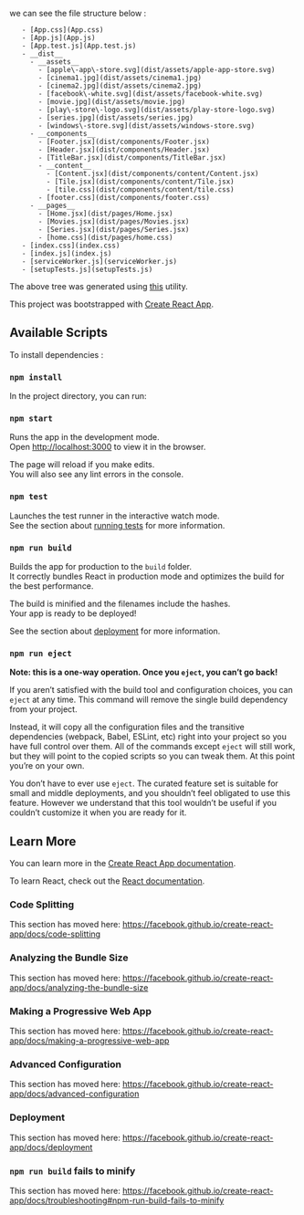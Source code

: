 we can see the file structure below :

```- __src__
   - [App.css](App.css)
   - [App.js](App.js)
   - [App.test.js](App.test.js)
   - __dist__
     - __assets__
       - [apple\-app\-store.svg](dist/assets/apple-app-store.svg)
       - [cinema1.jpg](dist/assets/cinema1.jpg)
       - [cinema2.jpg](dist/assets/cinema2.jpg)
       - [facebook\-white.svg](dist/assets/facebook-white.svg)
       - [movie.jpg](dist/assets/movie.jpg)
       - [play\-store\-logo.svg](dist/assets/play-store-logo.svg)
       - [series.jpg](dist/assets/series.jpg)
       - [windows\-store.svg](dist/assets/windows-store.svg)
     - __components__
       - [Footer.jsx](dist/components/Footer.jsx)
       - [Header.jsx](dist/components/Header.jsx)
       - [TitleBar.jsx](dist/components/TitleBar.jsx)
       - __content__
         - [Content.jsx](dist/components/content/Content.jsx)
         - [Tile.jsx](dist/components/content/Tile.jsx)
         - [tile.css](dist/components/content/tile.css)
       - [footer.css](dist/components/footer.css)
     - __pages__
       - [Home.jsx](dist/pages/Home.jsx)
       - [Movies.jsx](dist/pages/Movies.jsx)
       - [Series.jsx](dist/pages/Series.jsx)
       - [home.css](dist/pages/home.css)
   - [index.css](index.css)
   - [index.js](index.js)
   - [serviceWorker.js](serviceWorker.js)
   - [setupTests.js](setupTests.js)

```
The above tree was generated using [this](https://github.com/michalbe/md-file-tree) utility.

This project was bootstrapped with [Create React App](https://github.com/facebook/create-react-app).

## Available Scripts

To install dependencies :
### `npm install`

In the project directory, you can run:
### `npm start`

Runs the app in the development mode.<br />
Open [http://localhost:3000](http://localhost:3000) to view it in the browser.

The page will reload if you make edits.<br />
You will also see any lint errors in the console.

### `npm test`

Launches the test runner in the interactive watch mode.<br />
See the section about [running tests](https://facebook.github.io/create-react-app/docs/running-tests) for more information.

### `npm run build`

Builds the app for production to the `build` folder.<br />
It correctly bundles React in production mode and optimizes the build for the best performance.

The build is minified and the filenames include the hashes.<br />
Your app is ready to be deployed!

See the section about [deployment](https://facebook.github.io/create-react-app/docs/deployment) for more information.

### `npm run eject`

**Note: this is a one-way operation. Once you `eject`, you can’t go back!**

If you aren’t satisfied with the build tool and configuration choices, you can `eject` at any time. This command will remove the single build dependency from your project.

Instead, it will copy all the configuration files and the transitive dependencies (webpack, Babel, ESLint, etc) right into your project so you have full control over them. All of the commands except `eject` will still work, but they will point to the copied scripts so you can tweak them. At this point you’re on your own.

You don’t have to ever use `eject`. The curated feature set is suitable for small and middle deployments, and you shouldn’t feel obligated to use this feature. However we understand that this tool wouldn’t be useful if you couldn’t customize it when you are ready for it.

## Learn More

You can learn more in the [Create React App documentation](https://facebook.github.io/create-react-app/docs/getting-started).

To learn React, check out the [React documentation](https://reactjs.org/).

### Code Splitting

This section has moved here: https://facebook.github.io/create-react-app/docs/code-splitting

### Analyzing the Bundle Size

This section has moved here: https://facebook.github.io/create-react-app/docs/analyzing-the-bundle-size

### Making a Progressive Web App

This section has moved here: https://facebook.github.io/create-react-app/docs/making-a-progressive-web-app

### Advanced Configuration

This section has moved here: https://facebook.github.io/create-react-app/docs/advanced-configuration

### Deployment

This section has moved here: https://facebook.github.io/create-react-app/docs/deployment

### `npm run build` fails to minify

This section has moved here: https://facebook.github.io/create-react-app/docs/troubleshooting#npm-run-build-fails-to-minify
